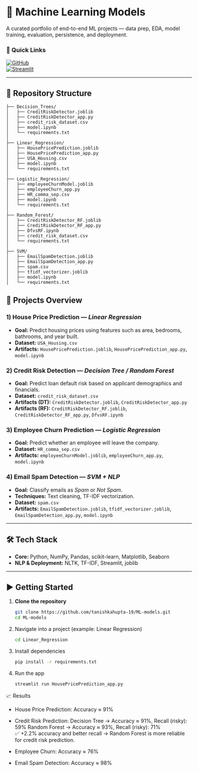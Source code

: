 # 🤖 Machine Learning Models 

A curated portfolio of end-to-end ML projects — data prep, EDA, model training, evaluation, persistence, and deployment.

### 🔗 Quick Links
[![GitHub](https://img.shields.io/badge/GitHub-Repo-black?logo=github)](https://github.com/tanishkahupta-19/ML-models)<br>
[![Streamlit](https://img.shields.io/badge/Live%20Demo-Streamlit-FF4B4B?logo=streamlit&logoColor=white)](https://share.streamlit.io/user/tanishkagupta-19)

---

## 📂 Repository Structure
```text
├── Decision_Trees/
│   ├── CreditRiskDetector.joblib
│   ├── CreditRiskDetector_app.py
│   ├── credit_risk_dataset.csv
│   ├── model.ipynb
│   └── requirements.txt
│
├── Linear_Regression/
│   ├── HousePricePrediction.joblib
│   ├── HousePricePrediction_app.py
│   ├── USA_Housing.csv
│   ├── model.ipynb
│   └── requirements.txt
│
├── Logistic_Regression/
│   ├── employeeChurnModel.joblib
│   ├── employeeChurn_app.py
│   ├── HR_comma_sep.csv
│   ├── model.ipynb
│   └── requirements.txt
│
├── Random_Forest/
│   ├── CreditRiskDetector_RF.joblib
│   ├── CreditRiskDetector_RF_app.py
│   ├── DfvsRF.ipynb
│   ├── credit_risk_dataset.csv
│   └── requirements.txt
│
├── SVM/
│   ├── EmailSpamDetection.joblib
│   ├── EmailSpamDetection_app.py
│   ├── spam.csv
│   ├── tfidf_vectorizer.joblib
│   ├── model.ipynb
│   └── requirements.txt

```
## 📝 Projects Overview

### 1) House Price Prediction — *Linear Regression*
- **Goal:** Predict housing prices using features such as area, bedrooms, bathrooms, and year built.  
- **Dataset:** `USA_Housing.csv`  
- **Artifacts:** `HousePricePrediction.joblib`, `HousePricePrediction_app.py`, `model.ipynb`  

### 2) Credit Risk Detection — *Decision Tree / Random Forest*
- **Goal:** Predict loan default risk based on applicant demographics and financials.  
- **Dataset:** `credit_risk_dataset.csv`  
- **Artifacts (DT):** `CreditRiskDetector.joblib`, `CreditRiskDetector_app.py`  
- **Artifacts (RF):** `CreditRiskDetector_RF.joblib`, `CreditRiskDetector_RF_app.py`, `DfvsRF.ipynb`  

### 3) Employee Churn Prediction — *Logistic Regression*
- **Goal:** Predict whether an employee will leave the company.  
- **Dataset:** `HR_comma_sep.csv`  
- **Artifacts:** `employeeChurnModel.joblib`, `employeeChurn_app.py`, `model.ipynb`  

### 4) Email Spam Detection — *SVM + NLP*
- **Goal:** Classify emails as *Spam* or *Not Spam*.  
- **Techniques:** Text cleaning, TF-IDF vectorization.  
- **Dataset:** `spam.csv`  
- **Artifacts:** `EmailSpamDetection.joblib`, `tfidf_vectorizer.joblib`, `EmailSpamDetection_app.py`, `model.ipynb`  

---

## 🛠️ Tech Stack

- **Core:** Python, NumPy, Pandas, scikit-learn, Matplotlib, Seaborn  
- **NLP & Deployment:** NLTK, TF-IDF, Streamlit, joblib  

---

## ▶️ Getting Started

1. **Clone the repository**
   ```bash
   git clone https://github.com/tanishkahupta-19/ML-models.git
   cd ML-models
2. Navigate into a project (example: Linear Regression)
   ```bash
   cd Linear_Regression
3. Install dependencies
   ```bash
   pip install -r requirements.txt
4. Run the app
   ```bash
   streamlit run HousePricePrediction_app.py

📈 Results 

- House Price Prediction: Accuracy ≈ 91%

- Credit Risk Prediction: Decision Tree → Accuracy ≈ 91%, Recall (risky): 59%
Random Forest → Accuracy ≈ 93%, Recall (risky): 71% <br>
✅ +2.2% accuracy and better recall → Random Forest is more reliable for credit risk prediction.

- Employee Churn: Accuracy ≈ 76%

- Email Spam Detection: Accuracy ≈ 98%




